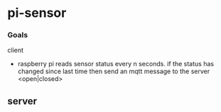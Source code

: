 # pi-sensor

### Goals
client
- raspberry pi reads sensor status every n seconds. if the status has changed since last time then send an mqtt message to the server <open|closed>

server
- 
